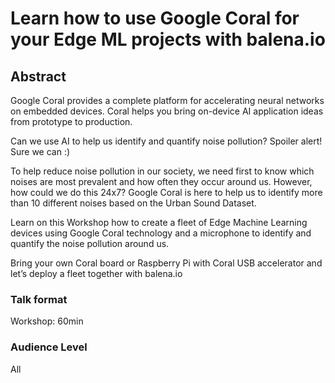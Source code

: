 # Learn how to use Google Coral for your Edge ML projects with balena.io

## Abstract

Google Coral provides a complete platform for accelerating neural networks on embedded devices. Coral helps you bring on-device AI application ideas from prototype to production.

Can we use AI to help us identify and quantify noise pollution? Spoiler alert! Sure we can :)

To help reduce noise pollution in our society, we need first to know which noises are most prevalent and how often they occur around us. However, how could we do this 24x7? Google Coral is here to help us to identify more than 10 different noises based on the Urban Sound Dataset.
 
Learn on this Workshop how to create a fleet of Edge Machine Learning devices using Google Coral technology and a microphone to identify and quantify the noise pollution around us.

Bring your own Coral board or Raspberry Pi with Coral USB accelerator and let’s deploy a fleet together with balena.io



### Talk format

Workshop: 60min

### Audience Level

All
